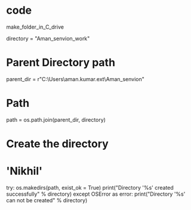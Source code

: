 # code
make_folder_in_C_drive


directory = "Aman_senvion_work"
  
# Parent Directory path
parent_dir = r"C:\Users\aman.kumar.ext\Aman_senvion"
  
# Path
path = os.path.join(parent_dir, directory)
  
# Create the directory
# 'Nikhil'
try:
    os.makedirs(path, exist_ok = True)
    print("Directory '%s' created successfully" % directory)
except OSError as error:
    print("Directory '%s' can not be created" % directory)
